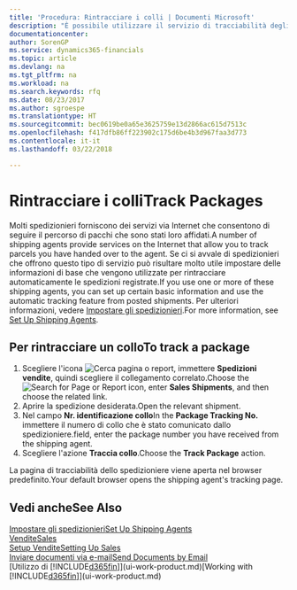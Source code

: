 ```yaml
---
title: 'Procedura: Rintracciare i colli | Documenti Microsoft'
description: "È possibile utilizzare il servizio di tracciabilità degli spedizionieri per vedere lo stato di avanzamento di una consegna."
documentationcenter: 
author: SorenGP
ms.service: dynamics365-financials
ms.topic: article
ms.devlang: na
ms.tgt_pltfrm: na
ms.workload: na
ms.search.keywords: rfq
ms.date: 08/23/2017
ms.author: sgroespe
ms.translationtype: HT
ms.sourcegitcommit: bec0619be0a65e3625759e13d2866ac615d7513c
ms.openlocfilehash: f417dfb86ff223902c175d6be4b3d967faa3d773
ms.contentlocale: it-it
ms.lasthandoff: 03/22/2018

---
```

# <a name="track-packages"></a><span data-ttu-id="7647b-103">Rintracciare i colli</span><span class="sxs-lookup"><span data-stu-id="7647b-103">Track Packages</span></span>
<span data-ttu-id="7647b-104">Molti spedizionieri forniscono dei servizi via Internet che consentono di seguire il percorso di pacchi che sono stati loro affidati.</span><span class="sxs-lookup"><span data-stu-id="7647b-104">A number of shipping agents provide services on the Internet that allow you to track parcels you have handed over to the agent.</span></span> <span data-ttu-id="7647b-105">Se ci si avvale di spedizionieri che offrono questo tipo di servizio può risultare molto utile impostare delle informazioni di base che vengono utilizzate per rintracciare automaticamente le spedizioni registrate.</span><span class="sxs-lookup"><span data-stu-id="7647b-105">If you use one or more of these shipping agents, you can set up certain basic information and use the automatic tracking feature from posted shipments.</span></span> <span data-ttu-id="7647b-106">Per ulteriori informazioni, vedere [Impostare gli spedizionieri](sales-how-to-set-up-shipping-agents.md).</span><span class="sxs-lookup"><span data-stu-id="7647b-106">For more information, see [Set Up Shipping Agents](sales-how-to-set-up-shipping-agents.md).</span></span>

## <a name="to-track-a-package"></a><span data-ttu-id="7647b-107">Per rintracciare un collo</span><span class="sxs-lookup"><span data-stu-id="7647b-107">To track a package</span></span>
1. <span data-ttu-id="7647b-108">Scegliere l'icona ![Cerca pagina o report](media/ui-search/search_small.png "icona Cerca pagina o report"), immettere **Spedizioni vendite**, quindi scegliere il collegamento correlato.</span><span class="sxs-lookup"><span data-stu-id="7647b-108">Choose the ![Search for Page or Report](media/ui-search/search_small.png "Search for Page or Report icon") icon, enter **Sales Shipments**, and then choose the related link.</span></span>
2. <span data-ttu-id="7647b-109">Aprire la spedizione desiderata.</span><span class="sxs-lookup"><span data-stu-id="7647b-109">Open the relevant shipment.</span></span>
3. <span data-ttu-id="7647b-110">Nel campo **Nr. identificazione collo**</span><span class="sxs-lookup"><span data-stu-id="7647b-110">In the **Package Tracking No.**</span></span> <span data-ttu-id="7647b-111">immettere il numero di collo che è stato comunicato dallo spedizioniere.</span><span class="sxs-lookup"><span data-stu-id="7647b-111">field, enter the package number you have received from the shipping agent.</span></span>
4. <span data-ttu-id="7647b-112">Scegliere l'azione **Traccia collo**.</span><span class="sxs-lookup"><span data-stu-id="7647b-112">Choose the **Track Package** action.</span></span>

<span data-ttu-id="7647b-113">La pagina di tracciabilità dello spedizioniere viene aperta nel browser predefinito.</span><span class="sxs-lookup"><span data-stu-id="7647b-113">Your default browser opens the shipping agent's tracking page.</span></span>

## <a name="see-also"></a><span data-ttu-id="7647b-114">Vedi anche</span><span class="sxs-lookup"><span data-stu-id="7647b-114">See Also</span></span>
[<span data-ttu-id="7647b-115">Impostare gli spedizionieri</span><span class="sxs-lookup"><span data-stu-id="7647b-115">Set Up Shipping Agents</span></span>](sales-how-to-set-up-shipping-agents.md)  
[<span data-ttu-id="7647b-116">Vendite</span><span class="sxs-lookup"><span data-stu-id="7647b-116">Sales</span></span>](sales-manage-sales.md)  
[<span data-ttu-id="7647b-117">Setup Vendite</span><span class="sxs-lookup"><span data-stu-id="7647b-117">Setting Up Sales</span></span>](sales-setup-sales.md)  
[<span data-ttu-id="7647b-118">Inviare documenti via e-mail</span><span class="sxs-lookup"><span data-stu-id="7647b-118">Send Documents by Email</span></span>](ui-how-send-documents-email.md)  
<span data-ttu-id="7647b-119">[Utilizzo di [!INCLUDE[d365fin](includes/d365fin_md.md)]](ui-work-product.md)</span><span class="sxs-lookup"><span data-stu-id="7647b-119">[Working with [!INCLUDE[d365fin](includes/d365fin_md.md)]](ui-work-product.md)</span></span>

